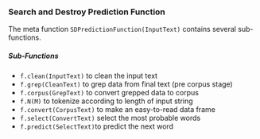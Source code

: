 ### Search and Destroy Prediction Function

The meta function `SDPredictionFunction(InputText)` contains several sub-functions.

##### Sub-Functions

* `f.clean(InputText)` to clean the input text
* `f.grep(CleanText)` to grep data from final text (pre corpus stage)
* `f.corpus(GrepText)` to convert grepped data to corpus
* `f.N(M)` to tokenize according to length of input string
* `f.convert(CorpusText)` to make an easy-to-read data frame
* `f.select(ConvertText)` select the most probable words
* `f.predict(SelectText)`to predict the next word